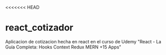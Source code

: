 <<<<<<< HEAD
# react_cotizador
Aplicacion de cotizacion hecha en react en el curso de Udemy "React - La Guía Completa: Hooks Context Redux MERN +15 Apps"